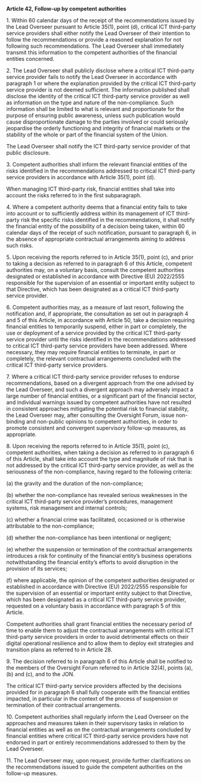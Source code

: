 **Article 42, Follow-up by competent authorities**

  


1\. Within 60 calendar days of the receipt of the recommendations issued by the Lead Overseer pursuant to Article 35(1), point (d), critical ICT third-party service providers shall either notify the Lead Overseer of their intention to follow the recommendations or provide a reasoned explanation for not following such recommendations. The Lead Overseer shall immediately transmit this information to the competent authorities of the financial entities concerned.

  


2\. The Lead Overseer shall publicly disclose where a critical ICT third-party service provider fails to notify the Lead Overseer in accordance with paragraph 1 or where the explanation provided by the critical ICT third-party service provider is not deemed sufficient. The information published shall disclose the identity of the critical ICT third-party service provider as well as information on the type and nature of the non-compliance. Such information shall be limited to what is relevant and proportionate for the purpose of ensuring public awareness, unless such publication would cause disproportionate damage to the parties involved or could seriously jeopardise the orderly functioning and integrity of financial markets or the stability of the whole or part of the financial system of the Union.

The Lead Overseer shall notify the ICT third-party service provider of that public disclosure.

  


3\. Competent authorities shall inform the relevant financial entities of the risks identified in the recommendations addressed to critical ICT third-party service providers in accordance with Article 35(1), point (d).

When managing ICT third-party risk, financial entities shall take into account the risks referred to in the first subparagraph.

  


4\. Where a competent authority deems that a financial entity fails to take into account or to sufficiently address within its management of ICT third-party risk the specific risks identified in the recommendations, it shall notify the financial entity of the possibility of a decision being taken, within 60 calendar days of the receipt of such notification, pursuant to paragraph 6, in the absence of appropriate contractual arrangements aiming to address such risks.

  


5\. Upon receiving the reports referred to in Article 35(1), point (c), and prior to taking a decision as referred to in paragraph 6 of this Article, competent authorities may, on a voluntary basis, consult the competent authorities designated or established in accordance with Directive (EU) 2022/2555 responsible for the supervision of an essential or important entity subject to that Directive, which has been designated as a critical ICT third-party service provider.

  


6\. Competent authorities may, as a measure of last resort, following the notification and, if appropriate, the consultation as set out in paragraph 4 and 5 of this Article, in accordance with Article 50, take a decision requiring financial entities to temporarily suspend, either in part or completely, the use or deployment of a service provided by the critical ICT third-party service provider until the risks identified in the recommendations addressed to critical ICT third-party service providers have been addressed. Where necessary, they may require financial entities to terminate, in part or completely, the relevant contractual arrangements concluded with the critical ICT third-party service providers.

  


7\. Where a critical ICT third-party service provider refuses to endorse recommendations, based on a divergent approach from the one advised by the Lead Overseer, and such a divergent approach may adversely impact a large number of financial entities, or a significant part of the financial sector, and individual warnings issued by competent authorities have not resulted in consistent approaches mitigating the potential risk to financial stability, the Lead Overseer may, after consulting the Oversight Forum, issue non-binding and non-public opinions to competent authorities, in order to promote consistent and convergent supervisory follow-up measures, as appropriate.

  


8\. Upon receiving the reports referred to in Article 35(1), point (c), competent authorities, when taking a decision as referred to in paragraph 6 of this Article, shall take into account the type and magnitude of risk that is not addressed by the critical ICT third-party service provider, as well as the seriousness of the non-compliance, having regard to the following criteria:

(a) the gravity and the duration of the non-compliance;

(b) whether the non-compliance has revealed serious weaknesses in the critical ICT third-party service provider’s procedures, management systems, risk management and internal controls;

(c) whether a financial crime was facilitated, occasioned or is otherwise attributable to the non-compliance;

(d) whether the non-compliance has been intentional or negligent;

(e) whether the suspension or termination of the contractual arrangements introduces a risk for continuity of the financial entity’s business operations notwithstanding the financial entity’s efforts to avoid disruption in the provision of its services;

(f) where applicable, the opinion of the competent authorities designated or established in accordance with Directive (EU) 2022/2555 responsible for the supervision of an essential or important entity subject to that Directive, which has been designated as a critical ICT third-party service provider, requested on a voluntary basis in accordance with paragraph 5 of this Article.

Competent authorities shall grant financial entities the necessary period of time to enable them to adjust the contractual arrangements with critical ICT third-party service providers in order to avoid detrimental effects on their digital operational resilience and to allow them to deploy exit strategies and transition plans as referred to in Article 28.

  


9\. The decision referred to in paragraph 6 of this Article shall be notified to the members of the Oversight Forum referred to in Article 32(4), points (a), (b) and (c), and to the JON.

The critical ICT third-party service providers affected by the decisions provided for in paragraph 6 shall fully cooperate with the financial entities impacted, in particular in the context of the process of suspension or termination of their contractual arrangements.

  


10\. Competent authorities shall regularly inform the Lead Overseer on the approaches and measures taken in their supervisory tasks in relation to financial entities as well as on the contractual arrangements concluded by financial entities where critical ICT third-party service providers have not endorsed in part or entirely recommendations addressed to them by the Lead Overseer.

  


11\. The Lead Overseer may, upon request, provide further clarifications on the recommendations issued to guide the competent authorities on the follow-up measures.